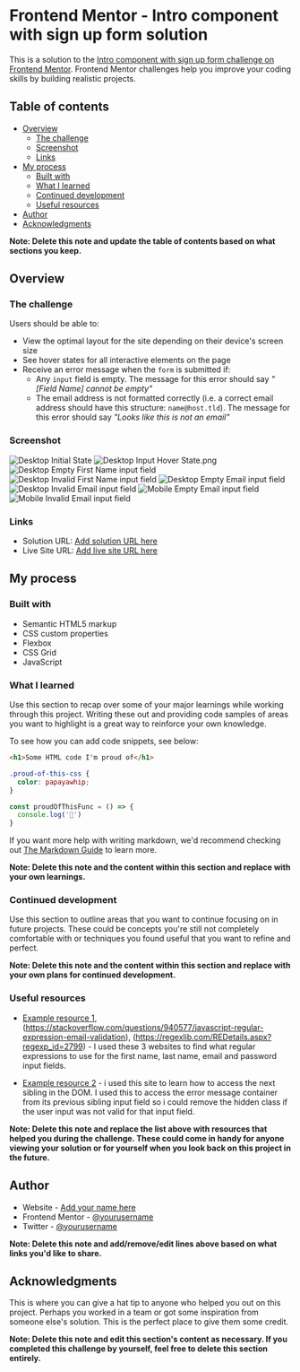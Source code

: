 # Frontend Mentor - Intro component with sign up form solution

This is a solution to the [Intro component with sign up form challenge on Frontend Mentor](https://www.frontendmentor.io/challenges/intro-component-with-signup-form-5cf91bd49edda32581d28fd1). Frontend Mentor challenges help you improve your coding skills by building realistic projects. 

## Table of contents

- [Overview](#overview)
  - [The challenge](#the-challenge)
  - [Screenshot](#screenshot)
  - [Links](#links)
- [My process](#my-process)
  - [Built with](#built-with)
  - [What I learned](#what-i-learned)
  - [Continued development](#continued-development)
  - [Useful resources](#useful-resources)
- [Author](#author)
- [Acknowledgments](#acknowledgments)

**Note: Delete this note and update the table of contents based on what sections you keep.**

## Overview

### The challenge

Users should be able to:

- View the optimal layout for the site depending on their device's screen size
- See hover states for all interactive elements on the page
- Receive an error message when the `form` is submitted if:
  - Any `input` field is empty. The message for this error should say *"[Field Name] cannot be empty"*
  - The email address is not formatted correctly (i.e. a correct email address should have this structure: `name@host.tld`). The message for this error should say *"Looks like this is not an email"*

### Screenshot

![Desktop Initial State](./screenshots/Desktop%20Initial%20State.png)
![Desktop Input Hover State.png](./screenshots/Desktop%20Input%20Hover%20State.png)
![Desktop Empty First Name input field](./screenshots/Desktop%20Empty%20First%20Name%20input%20field.png)
![Desktop Invalid First Name input field](./screenshots/Desktop%20Invalid%20First%20Name%20input%20field.png)
![Desktop Empty Email input field](./screenshots/Desktop%20Empty%20Email%20input%20field.png)
![Desktop Invalid Email input field](./screenshots/Desktop%20Invalid%20Email%20input%20field.png)
![Mobile Empty Email input field](./screenshots/Mobile%20Empty%20Email%20input%20field.png)
![Mobile Invalid Email input field](./screenshots/Mobile%20Invalid%20Email%20input%20field.png)

### Links

- Solution URL: [Add solution URL here](https://github.com/MarioLisbona/FEM-intro-component-with-signup-form)
- Live Site URL: [Add live site URL here](https://mariolisbona.github.io/FEM-intro-component-with-signup-form/)

## My process

### Built with

- Semantic HTML5 markup
- CSS custom properties
- Flexbox
- CSS Grid
- JavaScript

### What I learned

Use this section to recap over some of your major learnings while working through this project. Writing these out and providing code samples of areas you want to highlight is a great way to reinforce your own knowledge.

To see how you can add code snippets, see below:

```html
<h1>Some HTML code I'm proud of</h1>
```
```css
.proud-of-this-css {
  color: papayawhip;
}
```
```js
const proudOfThisFunc = () => {
  console.log('🎉')
}
```

If you want more help with writing markdown, we'd recommend checking out [The Markdown Guide](https://www.markdownguide.org/) to learn more.

**Note: Delete this note and the content within this section and replace with your own learnings.**

### Continued development

Use this section to outline areas that you want to continue focusing on in future projects. These could be concepts you're still not completely comfortable with or techniques you found useful that you want to refine and perfect.

**Note: Delete this note and the content within this section and replace with your own plans for continued development.**

### Useful resources

- [Example resource 1](https://stackoverflow.com/questions/46664142/js-regular-expression-for-first-name),
(https://stackoverflow.com/questions/940577/javascript-regular-expression-email-validation),
(https://regexlib.com/REDetails.aspx?regexp_id=2799) - I used these 3 websites to find what regular expressions to use for the first name, last name, email and password input fields.

- [Example resource 2](https://www.w3schools.com/jsref/prop_element_nextelementsibling.asp) - i used this site to learn how to access the next sibling in the DOM. I used this to access the error message container from its previous sibling input field so i could remove the hidden class if the user input was not valid for that input field.

**Note: Delete this note and replace the list above with resources that helped you during the challenge. These could come in handy for anyone viewing your solution or for yourself when you look back on this project in the future.**

## Author

- Website - [Add your name here](https://www.your-site.com)
- Frontend Mentor - [@yourusername](https://www.frontendmentor.io/profile/yourusername)
- Twitter - [@yourusername](https://www.twitter.com/yourusername)

**Note: Delete this note and add/remove/edit lines above based on what links you'd like to share.**

## Acknowledgments

This is where you can give a hat tip to anyone who helped you out on this project. Perhaps you worked in a team or got some inspiration from someone else's solution. This is the perfect place to give them some credit.

**Note: Delete this note and edit this section's content as necessary. If you completed this challenge by yourself, feel free to delete this section entirely.**
